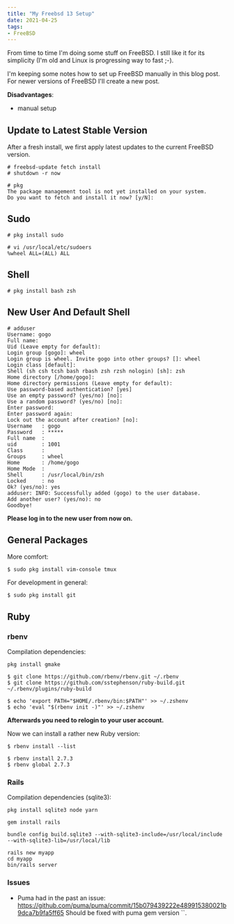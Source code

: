 ```yaml
---
title: "My Freebsd 13 Setup"
date: 2021-04-25
tags:
- FreeBSD
---
```


From time to time I'm doing some stuff on FreeBSD.
I still like it for its simplicity (I'm old and Linux is progressing way to
fast ;-).

I'm keeping some notes how to set up FreeBSD manually in this blog post.
For newer versions of FreeBSD I'll create a new post.

**Disadvantages**:
- manual setup

## Update to Latest Stable Version

After a fresh install, we first apply latest updates to the current FreeBSD
version.

``` shell
# freebsd-update fetch install
# shutdown -r now
```

```shell
# pkg
The package management tool is not yet installed on your system.
Do you want to fetch and install it now? [y/N]:
```

## Sudo

```shell
# pkg install sudo
```

```shell
# vi /usr/local/etc/sudoers
%wheel ALL=(ALL) ALL
```

## Shell

```shell
# pkg install bash zsh
```

## New User And Default Shell

```shell
# adduser
Username: gogo
Full name:
Uid (Leave empty for default):
Login group [gogo]: wheel
Login group is wheel. Invite gogo into other groups? []: wheel
Login class [default]:
Shell (sh csh tcsh bash rbash zsh rzsh nologin) [sh]: zsh
Home directory [/home/gogo]:
Home directory permissions (Leave empty for default):
Use password-based authentication? [yes]
Use an empty password? (yes/no) [no]:
Use a random password? (yes/no) [no]:
Enter password:
Enter password again:
Lock out the account after creation? [no]:
Username   : gogo
Password   : *****
Full name  :
uid        : 1001
Class      :
Groups     : wheel
Home       : /home/gogo
Home Mode  :
Shell      : /usr/local/bin/zsh
Locked     : no
Ok? (yes/no): yes
adduser: INFO: Successfully added (gogo) to the user database.
Add another user? (yes/no): no
Goodbye!
```

**Please log in to the new user from now on.**

## General Packages

More comfort:

```shell
$ sudo pkg install vim-console tmux
```

For development in general:

```shell
$ sudo pkg install git
```

## Ruby

### rbenv

Compilation dependencies:

```shell
pkg install gmake
```

```shell
$ git clone https://github.com/rbenv/rbenv.git ~/.rbenv
$ git clone https://github.com/sstephenson/ruby-build.git ~/.rbenv/plugins/ruby-build
```

```shell
$ echo 'export PATH="$HOME/.rbenv/bin:$PATH"' >> ~/.zshenv
$ echo 'eval "$(rbenv init -)"' >> ~/.zshenv
```

**Afterwards you need to relogin to your user account.**

Now we can install a rather new Ruby version:

```shell
$ rbenv install --list

$ rbenv install 2.7.3
$ rbenv global 2.7.3
```

### Rails

Compilation dependencies (sqlite3):

```shell
pkg install sqlite3 node yarn
```

```shell
gem install rails
```

```shell
bundle config build.sqlite3 --with-sqlite3-include=/usr/local/include --with-sqlite3-lib=/usr/local/lib

rails new myapp
cd myapp
bin/rails server
```

### Issues

- Puma had in the past an issue: https://github.com/puma/puma/commit/15b079439222e489915380021b9dca7b9fa5ff65
  Should be fixed with puma gem version ``.
